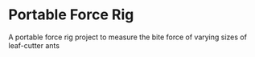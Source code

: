 # Portable Force Rig
A portable force rig project to measure the bite force of varying sizes of leaf-cutter ants
